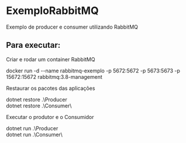 # ExemploRabbitMQ
Exemplo de producer e consumer utilizando RabbitMQ

## Para executar:
Criar e rodar um container RabbitMQ

docker run -d --name rabbitmq-exemplo -p 5672:5672 -p 5673:5673 -p 15672:15672 rabbitmq:3.8-management

Restaurar os pacotes das aplicações

dotnet restore .\Producer\
dotnet restore .\Consumer\

Executar o produtor e o Consumidor

dotnet run .\Producer\
dotnet run .\Consumer\
